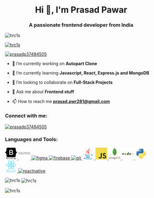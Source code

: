 <h1 align="center">Hi 👋, I'm Prasad Pawar</h1>
<h3 align="center">A passionate frontend developer from India</h3>

<p align="left"> <img src="https://komarev.com/ghpvc/?username=hrc1s&label=Profile%20views&color=0e75b6&style=flat" alt="hrc1s" /> </p>

<p align="left"> <a href="https://github.com/ryo-ma/github-profile-trophy"><img src="https://github-profile-trophy.vercel.app/?username=hrc1s" alt="hrc1s" /></a> </p>

<p align="left"> <a href="https://twitter.com/prasadp37484505" target="blank"><img src="https://img.shields.io/twitter/follow/prasadp37484505?logo=twitter&style=for-the-badge" alt="prasadp37484505" /></a> </p>

- 🔭 I’m currently working on **Autopart Clone**

- 🌱 I’m currently learning **Javascript, React, Express.js and MongoDB**

- 👯 I’m looking to collaborate on **Full-Stack Projects**

- 💬 Ask me about **Frontend stuff**

- 📫 How to reach me **prasad.pwr281@gmail.com**

<h3 align="left">Connect with me:</h3>
<p align="left">
<a href="https://twitter.com/prasadp37484505" target="blank"><img align="center" src="https://raw.githubusercontent.com/rahuldkjain/github-profile-readme-generator/master/src/images/icons/Social/twitter.svg" alt="prasadp37484505" height="30" width="40" /></a>
</p>

<h3 align="left">Languages and Tools:</h3>
<p align="left"> <a href="https://getbootstrap.com" target="_blank" rel="noreferrer"> <img src="https://raw.githubusercontent.com/devicons/devicon/master/icons/bootstrap/bootstrap-plain-wordmark.svg" alt="bootstrap" width="40" height="40"/> </a> <a href="https://expressjs.com" target="_blank" rel="noreferrer"> <img src="https://raw.githubusercontent.com/devicons/devicon/master/icons/express/express-original-wordmark.svg" alt="express" width="40" height="40"/> </a> <a href="https://www.figma.com/" target="_blank" rel="noreferrer"> <img src="https://www.vectorlogo.zone/logos/figma/figma-icon.svg" alt="figma" width="40" height="40"/> </a> <a href="https://firebase.google.com/" target="_blank" rel="noreferrer"> <img src="https://www.vectorlogo.zone/logos/firebase/firebase-icon.svg" alt="firebase" width="40" height="40"/> </a> <a href="https://git-scm.com/" target="_blank" rel="noreferrer"> <img src="https://www.vectorlogo.zone/logos/git-scm/git-scm-icon.svg" alt="git" width="40" height="40"/> </a> <a href="https://www.java.com" target="_blank" rel="noreferrer"> <img src="https://raw.githubusercontent.com/devicons/devicon/master/icons/java/java-original.svg" alt="java" width="40" height="40"/> </a> <a href="https://developer.mozilla.org/en-US/docs/Web/JavaScript" target="_blank" rel="noreferrer"> <img src="https://raw.githubusercontent.com/devicons/devicon/master/icons/javascript/javascript-original.svg" alt="javascript" width="40" height="40"/> </a> <a href="https://www.mongodb.com/" target="_blank" rel="noreferrer"> <img src="https://raw.githubusercontent.com/devicons/devicon/master/icons/mongodb/mongodb-original-wordmark.svg" alt="mongodb" width="40" height="40"/> </a> <a href="https://nodejs.org" target="_blank" rel="noreferrer"> <img src="https://raw.githubusercontent.com/devicons/devicon/master/icons/nodejs/nodejs-original-wordmark.svg" alt="nodejs" width="40" height="40"/> </a> <a href="https://www.python.org" target="_blank" rel="noreferrer"> <img src="https://raw.githubusercontent.com/devicons/devicon/master/icons/python/python-original.svg" alt="python" width="40" height="40"/> </a> <a href="https://reactjs.org/" target="_blank" rel="noreferrer"> <img src="https://raw.githubusercontent.com/devicons/devicon/master/icons/react/react-original-wordmark.svg" alt="react" width="40" height="40"/> </a> <a href="https://reactnative.dev/" target="_blank" rel="noreferrer"> <img src="https://reactnative.dev/img/header_logo.svg" alt="reactnative" width="40" height="40"/> </a> </p>

<p><img align="left" src="https://github-readme-stats.vercel.app/api/top-langs?username=hrc1s&show_icons=true&locale=en&layout=compact" alt="hrc1s" /></p>

<p>&nbsp;<img align="center" src="https://github-readme-stats.vercel.app/api?username=hrc1s&show_icons=true&locale=en" alt="hrc1s" /></p>

<p><img align="center" src="https://github-readme-streak-stats.herokuapp.com/?user=hrc1s&" alt="hrc1s" /></p>
